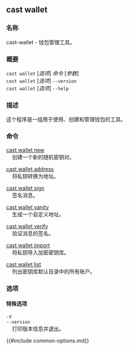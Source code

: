 ## cast wallet

### 名称

cast-wallet - 钱包管理工具。

### 概要

`cast wallet` [*选项*] *命令* [*参数*]  
`cast wallet` [*选项*] `--version`  
`cast wallet` [*选项*] `--help`

### 描述

这个程序是一组用于使用、创建和管理钱包的工具。

### 命令

[cast wallet new](./cast-wallet-new.md)  
&nbsp;&nbsp;&nbsp;&nbsp;创建一个新的随机密钥对。

[cast wallet address](./cast-wallet-address.md)  
&nbsp;&nbsp;&nbsp;&nbsp;将私钥转换为地址。

[cast wallet sign](./cast-wallet-sign.md)  
&nbsp;&nbsp;&nbsp;&nbsp;签名消息。

[cast wallet vanity](./cast-wallet-vanity.md)  
&nbsp;&nbsp;&nbsp;&nbsp;生成一个自定义地址。

[cast wallet verify](./cast-wallet-verify.md)  
&nbsp;&nbsp;&nbsp;&nbsp;验证消息的签名。

[cast wallet import](./cast-wallet-import.md)  
&nbsp;&nbsp;&nbsp;&nbsp;将私钥导入加密密钥库。

[cast wallet list](./cast-wallet-list.md)  
&nbsp;&nbsp;&nbsp;&nbsp;列出密钥库默认目录中的所有账户。

### 选项

#### 特殊选项

`-V`  
`--version`  
&nbsp;&nbsp;&nbsp;&nbsp;打印版本信息并退出。

{{#include common-options.md}}